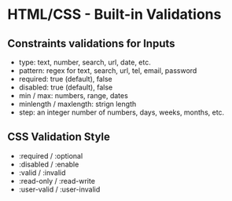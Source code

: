 # HTML/CSS - Built-in Validations

## Constraints validations for Inputs

- type: text, number, search, url, date, etc.
- pattern: regex for text, search, url, tel, email, password
- required: true (default), false
- disabled: true (default), false
- min / max: numbers, range, dates
- minlength / maxlength: strign length
- step: an integer number of numbers, days, weeks, months, etc.

## CSS Validation Style

- :required / :optional
- :disabled / :enable
- :valid / :invalid
- :read-only / :read-write
- :user-valid / :user-invalid
